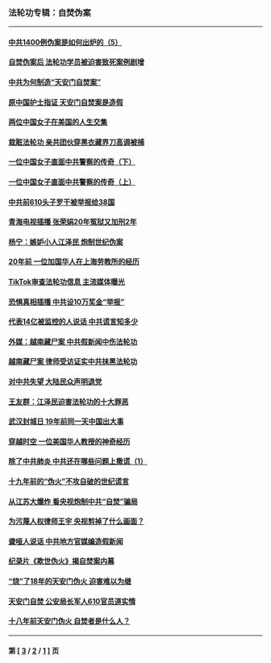 ### 法轮功专辑：自焚伪案
---
#### [中共1400例伪案是如何出炉的（5）](../../pages/nf5562/n13226831.md?03080430) 
#### [自焚伪案后 法轮功学员被迫害致死案例剧增](../../pages/nf5562/n13190600.md?03080430) 
#### [中共为何制造“天安门自焚案”](../../pages/nf5562/n13183270.md?03080430) 
#### [原中国护士指证 天安门自焚案是造假](../../pages/nf5562/n13172289.md?03080430) 
#### [两位中国女子在美国的人生交集](../../pages/nf5562/n13156138.md?03080430) 
#### [栽赃法轮功 亲共团伙穿黑衣藏界刀高调被捕](../../pages/nf5562/n13073780.md?03080430) 
#### [一位中国女子直面中共警察的传奇（下）](../../pages/nf5562/n12989706.md?03080430) 
#### [一位中国女子直面中共警察的传奇（上）](../../pages/nf5562/n12985072.md?03080430) 
#### [中共前610头子罗干被举报给38国](../../pages/nf5562/n12975419.md?03080430) 
#### [青海电视插播 张荣娟20年冤狱又加刑2年](../../pages/nf5562/n12738166.md?03080430) 
#### [杨宁：嫉妒小人江泽民 炮制世纪伪案](../../pages/nf5562/n12724108.md?03080430) 
#### [20年前 一位加国华人在上海劳教所的经历](../../pages/nf5562/n12707932.md?03080430) 
#### [TikTok审查法轮功信息 主流媒体曝光](../../pages/nf5562/n12362336.md?03080430) 
#### [恐惧真相插播 中共设10万奖金“举报”](../../pages/nf5562/n12306396.md?03080430) 
#### [代表14亿被监控的人说话 中共谎言知多少](../../pages/nf5562/n12297484.md?03080430) 
#### [外媒：越南藏尸案 中共假新闻中伤法轮功](../../pages/nf5562/n12264411.md?03080430) 
#### [越南藏尸案 律师受访证实中共抹黑法轮功](../../pages/nf5562/n12261878.md?03080430) 
#### [对中共失望 大陆民众声明退党](../../pages/nf5562/n12187315.md?03080430) 
#### [王友群：江泽民迫害法轮功的十大罪恶](../../pages/nf5562/n12169074.md?03080430) 
#### [武汉封城日 19年前同一天中国出大事](../../pages/nf5562/n12150901.md?03080430) 
#### [穿越时空  一位美国华人教授的神奇经历](../../pages/nf5562/n12097460.md?03080430) 
#### [除了中共肺炎 中共还在哪些问题上撒谎（1）](../../pages/nf5562/n11955770.md?03080430) 
#### [十九年前的“伪火”不攻自破的世纪谎言](../../pages/nf5562/n11813238.md?03080430) 
#### [从江苏大爆炸 看央视炮制中共“自焚”骗局](../../pages/nf5562/n11140275.md?03080430) 
#### [为污蔑人权律师王宇 央视剪掉了什么画面？](../../pages/nf5562/n11130142.md?03080430) 
#### [聋哑人说话 中共地方官媒编造假新闻](../../pages/nf5562/n11006067.md?03080430) 
#### [纪录片《欺世伪火》揭自焚案内幕](../../pages/nf5562/n11002664.md?03080430) 
#### [“烧”了18年的天安门伪火 迫害难以为继](../../pages/nf5562/n10996660.md?03080430) 
#### [天安门自焚 公安局长军人610官员道实情](../../pages/nf5562/n10997098.md?03080430) 
#### [十八年前天安门伪火 自焚者是什么人？](../../pages/nf5562/n10996556.md?03080430) 

---
#### 第 [ [3](./3.md?03080430) / [2](./2.md?03080430) / [1](./1.md?03080430) ] 页
